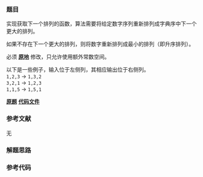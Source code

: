 ### 题目
实现获取下一个排列的函数，算法需要将给定数字序列重新排列成字典序中下一个更大的排列。

如果不存在下一个更大的排列，则将数字重新排列成最小的排列（即升序排列）。

必须 **[原地](https://baike.baidu.com/item/%E5%8E%9F%E5%9C%B0%E7%AE%97%E6%B3%95)**
修改，只允许使用额外常数空间。

以下是一些例子，输入位于左侧列，其相应输出位于右侧列。  
`1,2,3` -> `1,3,2`  
`3,2,1` -> `1,2,3`  
`1,1,5` -> `1,5,1`

 **[原题](https://leetcode-cn.com/problems/next-permutation/)**    **[代码文件]()**


### 参考文献
无

### 解题思路




### 参考代码

```go


```




